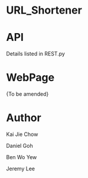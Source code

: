 # URL_Shortener

# API

Details listed in REST.py

# WebPage

{To be amended}

# Author

Kai Jie Chow

Daniel Goh

Ben Wo Yew

Jeremy Lee
